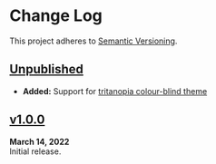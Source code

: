 Change Log
==========

This project adheres to [Semantic Versioning](http://semver.org/).


[Unpublished]
--------------------------------------------------------------------------------
* **Added:** Support for [tritanopia colour-blind theme](https://bit.ly/3Kp37M4)



[v1.0.0]
--------------------------------------------------------------------------------
**March 14, 2022**  
Initial release.


<!-- Referenced links --------------------------------------------------------->
[Unpublished]: ../../compare/v1.0.0...HEAD
[v1.0.0]: https://github.com/Alhadis/Atom-GitHubSyntax/releases/tag/v1.0.0

